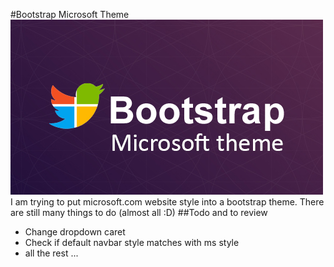 #Bootstrap Microsoft Theme
<img src="bootstrap-ms-theme.jpg" alt="Bootstrap Microsoft Theme"/>
I am trying to put microsoft.com website style into a bootstrap theme.
There are still many things to do (almost all :D)
##Todo and to review
- Change dropdown caret
- Check if default navbar style matches with ms style
- all the rest ...
